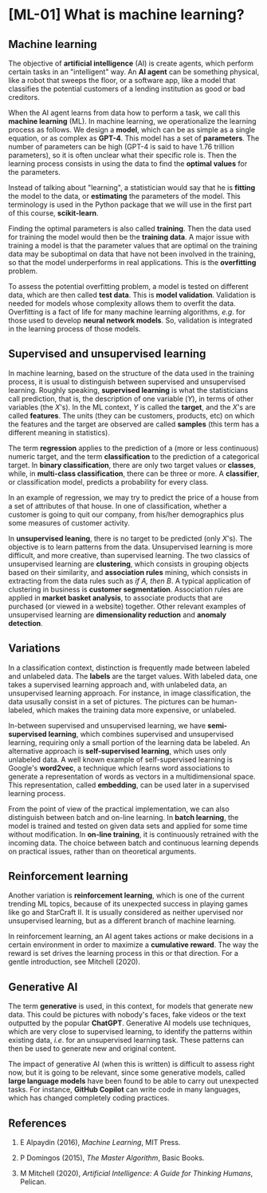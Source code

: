 # [ML-01] What is machine learning?

## Machine learning

The objective of **artificial intelligence** (AI) is create agents, which perform certain tasks in an "intelligent" way. An **AI agent** can be something physical, like a robot that sweeps the floor, or a software app, like a model that classifies the potential customers of a lending institution as good or bad creditors.

When the AI agent learns from data how to perform a task, we call this **machine learning** (ML). In machine learning, we operationalize the learning process as follows. We design a **model**, which can be as simple as a single equation, or as complex as **GPT-4**. This model has a set of **parameters**. The number of parameters can be high (GPT-4 is said to have 1.76 trillion parameters), so it is often unclear what their specific role is. Then the learning process consists in using the data to find the **optimal values** for the parameters. 

Instead of talking about "learning", a statistician would say that he is **fitting** the model to the data, or **estimating** the parameters of the model. This terminology is used in the Python package that we will use in the first part of this course, **scikit-learn**. 

Finding the optimal parameters is also called **training**. Then the data used for training the model would then be the **training data**. A major issue with training a model is that the parameter values that are optimal on the training data may be suboptimal on data that have not been involved in the training, so that the model underperforms in real applications. This is the **overfitting** problem.

To assess the potential overfitting problem, a model is tested on different data, which are then called **test data**. This is **model validation**. Validation is needed for models whose complexity allows them to overfit the data. Overfitting is a fact of life for many machine learning algorithms, *e.g*. for those used to develop **neural network models**. So, validation is integrated in the learning process of those models.

## Supervised and unsupervised learning

In machine learning, based on the structure of the data used in the training process, it is usual to distinguish between supervised and unsupervised learning. Roughly speaking, **supervised learning** is what the statisticians call prediction, that is, the description of one variable ($Y$), in terms of other variables (the $X$'s). In the ML context, $Y$ is called the **target**, and the $X$'s are called **features**. The units (they can be customers, products, etc) on which the features and the target are observed are called **samples** (this term has a different meaning in statistics).

The term **regression** applies to the prediction of a (more or less continuous) numeric target, and the term **classification** to the prediction of a categorical target. In **binary classification**, there are only two target values or **classes**, while, in **multi-class classification**, there can be three or more. A **classifier**, or classification model, predicts a probability for every class.

In an example of regression, we may try to predict the price of a house from a set of attributes of that house. In one of classification, whether a customer is going to quit our company, from his/her demographics plus some measures of customer activity.

In **unsupervised leaning**, there is no target to be predicted (only $X$'s). The objective is to learn patterns from the data. Unsupervised learning is more difficult, and more creative, than supervised learning. The two classics of unsupervised learning are **clustering**, which consists in grouping objects based on their similarity, and **association rules** mining, which consists in extracting from the data rules such as *if A, then B*. A typical application of clustering in business is **customer segmentation**. Association rules are applied in **market basket analysis**, to associate products that are purchased (or viewed in a website) together. Other relevant examples of unsupervised learning are **dimensionality reduction** and **anomaly detection**.

## Variations

In a classification context, distinction is frequently made between labeled and unlabeled data. The **labels** are the target values. With labeled data, one takes a supervised learning approach and, with unlabeled data, an unsupervised learning approach. For instance, in image classification, the data ususally consist in a set of pictures. The pictures can be human-labeled, which makes the training data more expensive, or unlabeled.

In-between supervised and unsupervised learning, we have **semi-supervised learning**, which combines supervised and unsupervised learning, requiring only a small portion of the learning data be labeled. An alternative approach is **self-supervised learning**, which uses only unlabeled data. A well known example of self-supervised learning is Google's **word2vec**, a technique which learns word associations to generate a representation of words as vectors in a multidimensional space. This representation, called **embedding**, can be used later in a supervised learning process.

From the point of view of the practical implementation, we can also distinguish between batch and on-line learning. In **batch learning**, the model is trained and tested on given data sets and applied for some time without modification. In **on-line training**, it is continuously retrained with the incoming data. The choice between batch and continuous learning depends on practical issues, rather than on theoretical arguments.

## Reinforcement learning

Another variation is **reinforcement learning**, which is one of the current trending ML topics, because of its unexpected success in playing games like go and StarCraft II. It is usually considered as neither upervised nor unsupervised learning, but as a different branch of machine learning.

In reinforcement learning, an AI agent takes actions or make decisions in a certain environment in order to maximize a **cumulative reward**. The way the reward is set drives the learning process in this or that direction. For a gentle introduction, see Mitchell (2020).

## Generative AI

The term **generative** is used, in this context, for models that generate new data. This could be pictures with nobody's faces, fake videos or the text outputted by the popular **ChatGPT**. Generative AI models use techniques, which are very close to supervised learning, to identify the patterns within existing data, *i.e*. for an unsupervised learning task. These patterns can then be used to generate new and original content. 

The impact of generative AI (when this is written) is difficult to assess right now, but it is going to be relevant, since some generative models, called **large language models** have been found to be able to carry out unexpected tasks. For instance, **GitHub Copilot** can write code in many languages, which has changed completely coding practices.


## References

1. E Alpaydin (2016), *Machine Learning*, MIT Press.

2. P Domingos (2015), *The Master Algorithm*, Basic Books.

3. M Mitchell (2020), *Artificial Intelligence: A Guide for Thinking Humans*, Pelican.
